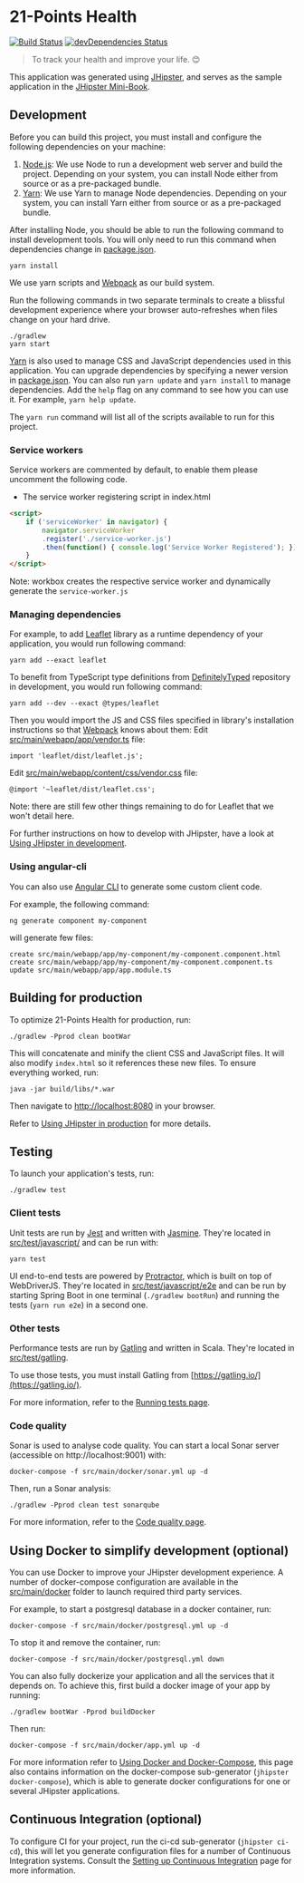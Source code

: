 # 21-Points Health
[![Build Status][travis-image]][travis-url] [![devDependencies Status][daviddm-image]][daviddm-url]
> To track your health and improve your life. 😊

This application was generated using [JHipster](https://jhipster.github.io), and serves as the sample application in the [JHipster Mini-Book](https://www.infoq.com/minibooks/jhipster-mini-book).

## Development

Before you can build this project, you must install and configure the following dependencies on your machine:

1. [Node.js][]: We use Node to run a development web server and build the project.
   Depending on your system, you can install Node either from source or as a pre-packaged bundle.
2. [Yarn][]: We use Yarn to manage Node dependencies.
   Depending on your system, you can install Yarn either from source or as a pre-packaged bundle.

After installing Node, you should be able to run the following command to install development tools.
You will only need to run this command when dependencies change in [package.json](package.json).

    yarn install

We use yarn scripts and [Webpack][] as our build system.

Run the following commands in two separate terminals to create a blissful development experience where your browser
auto-refreshes when files change on your hard drive.

    ./gradlew
    yarn start

[Yarn][] is also used to manage CSS and JavaScript dependencies used in this application. You can upgrade dependencies by
specifying a newer version in [package.json](package.json). You can also run `yarn update` and `yarn install` to manage dependencies.
Add the `help` flag on any command to see how you can use it. For example, `yarn help update`.

The `yarn run` command will list all of the scripts available to run for this project.

### Service workers

Service workers are commented by default, to enable them please uncomment the following code.

* The service worker registering script in index.html

```html
<script>
    if ('serviceWorker' in navigator) {
        navigator.serviceWorker
        .register('./service-worker.js')
        .then(function() { console.log('Service Worker Registered'); });
    }
</script>
```

Note: workbox creates the respective service worker and dynamically generate the `service-worker.js`

### Managing dependencies

For example, to add [Leaflet][] library as a runtime dependency of your application, you would run following command:

    yarn add --exact leaflet

To benefit from TypeScript type definitions from [DefinitelyTyped][] repository in development, you would run following command:

    yarn add --dev --exact @types/leaflet

Then you would import the JS and CSS files specified in library's installation instructions so that [Webpack][] knows about them:
Edit [src/main/webapp/app/vendor.ts](src/main/webapp/app/vendor.ts) file:
~~~
import 'leaflet/dist/leaflet.js';
~~~

Edit [src/main/webapp/content/css/vendor.css](src/main/webapp/content/css/vendor.css) file:
~~~
@import '~leaflet/dist/leaflet.css';
~~~
Note: there are still few other things remaining to do for Leaflet that we won't detail here.

For further instructions on how to develop with JHipster, have a look at [Using JHipster in development][].

### Using angular-cli

You can also use [Angular CLI][] to generate some custom client code.

For example, the following command:

    ng generate component my-component

will generate few files:

    create src/main/webapp/app/my-component/my-component.component.html
    create src/main/webapp/app/my-component/my-component.component.ts
    update src/main/webapp/app/app.module.ts

## Building for production

To optimize 21-Points Health for production, run:

    ./gradlew -Pprod clean bootWar

This will concatenate and minify the client CSS and JavaScript files. It will also modify `index.html` so it references these new files.
To ensure everything worked, run:

    java -jar build/libs/*.war

Then navigate to [http://localhost:8080](http://localhost:8080) in your browser.

Refer to [Using JHipster in production][] for more details.

## Testing

To launch your application's tests, run:

    ./gradlew test

### Client tests

Unit tests are run by [Jest][] and written with [Jasmine][]. They're located in [src/test/javascript/](src/test/javascript/) and can be run with:

    yarn test

UI end-to-end tests are powered by [Protractor][], which is built on top of WebDriverJS. They're located in [src/test/javascript/e2e](src/test/javascript/e2e)
and can be run by starting Spring Boot in one terminal (`./gradlew bootRun`) and running the tests (`yarn run e2e`) in a second one.

### Other tests

Performance tests are run by [Gatling][] and written in Scala. They're located in [src/test/gatling](src/test/gatling).

To use those tests, you must install Gatling from [https://gatling.io/](https://gatling.io/).

For more information, refer to the [Running tests page][].

### Code quality

Sonar is used to analyse code quality. You can start a local Sonar server (accessible on http://localhost:9001) with:

```
docker-compose -f src/main/docker/sonar.yml up -d
```

Then, run a Sonar analysis:

```
./gradlew -Pprod clean test sonarqube
```

For more information, refer to the [Code quality page][].

## Using Docker to simplify development (optional)

You can use Docker to improve your JHipster development experience. A number of docker-compose configuration are available in the [src/main/docker](src/main/docker) folder to launch required third party services.

For example, to start a postgresql database in a docker container, run:

    docker-compose -f src/main/docker/postgresql.yml up -d

To stop it and remove the container, run:

    docker-compose -f src/main/docker/postgresql.yml down

You can also fully dockerize your application and all the services that it depends on.
To achieve this, first build a docker image of your app by running:

    ./gradlew bootWar -Pprod buildDocker

Then run:

    docker-compose -f src/main/docker/app.yml up -d

For more information refer to [Using Docker and Docker-Compose][], this page also contains information on the docker-compose sub-generator (`jhipster docker-compose`), which is able to generate docker configurations for one or several JHipster applications.

## Continuous Integration (optional)

To configure CI for your project, run the ci-cd sub-generator (`jhipster ci-cd`), this will let you generate configuration files for a number of Continuous Integration systems. Consult the [Setting up Continuous Integration][] page for more information.

[JHipster Homepage and latest documentation]: https://www.jhipster.tech
[JHipster 5.3.0 archive]: https://www.jhipster.tech/documentation-archive/v5.3.0

[Using JHipster in development]: https://www.jhipster.tech/documentation-archive/v5.3.0/development/
[Using Docker and Docker-Compose]: https://www.jhipster.tech/documentation-archive/v5.3.0/docker-compose
[Using JHipster in production]: https://www.jhipster.tech/documentation-archive/v5.3.0/production/
[Running tests page]: https://www.jhipster.tech/documentation-archive/v5.3.0/running-tests/
[Code quality page]: https://www.jhipster.tech/documentation-archive/v5.3.0/code-quality/
[Setting up Continuous Integration]: https://www.jhipster.tech/documentation-archive/v5.3.0/setting-up-ci/

[Gatling]: http://gatling.io/
[Node.js]: https://nodejs.org/
[Yarn]: https://yarnpkg.org/
[Webpack]: https://webpack.github.io/
[Angular CLI]: https://cli.angular.io/
[BrowserSync]: http://www.browsersync.io/
[Jest]: https://facebook.github.io/jest/
[Jasmine]: http://jasmine.github.io/2.0/introduction.html
[Protractor]: https://angular.github.io/protractor/
[Leaflet]: http://leafletjs.com/
[DefinitelyTyped]: http://definitelytyped.org/

[travis-image]: https://travis-ci.org/mraible/21-points.svg?branch=master
[travis-url]: https://travis-ci.org/mraible/21-points
[daviddm-image]: https://david-dm.org/mraible/21-points/dev-status.svg
[daviddm-url]: https://david-dm.org/mraible/21-points?type=dev
